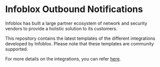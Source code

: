# Infoblox Outbound Notifications
Infoblox has built a large partner ecosystem of network and security vendors to provide a holistic solution to its customers. 

This repository contains the latest templates of the different integrations developed by Infoblox. Please note that these templates are community supported.

For more details on the integrations, you can refer [here](https://community.infoblox.com/t5/Alliance-Partner-Integrations/ct-p/PartnerIntegrations).
